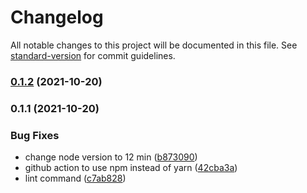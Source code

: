 # Changelog

All notable changes to this project will be documented in this file. See [standard-version](https://github.com/conventional-changelog/standard-version) for commit guidelines.

### [0.1.2](https://github.com/harchcode/hiks/compare/v0.1.1...v0.1.2) (2021-10-20)

### 0.1.1 (2021-10-20)


### Bug Fixes

* change node version to 12 min ([b873090](https://github.com/harchcode/hiks/commit/b8730906c742fff8b8e18b3d4968caaaf1d576f2))
* github action to use npm instead of yarn ([42cba3a](https://github.com/harchcode/hiks/commit/42cba3a17b54c7b649060d4502738b4a80be6b89))
* lint command ([c7ab828](https://github.com/harchcode/hiks/commit/c7ab828dffd01cd33762cd159e38e1817682b6e5))
